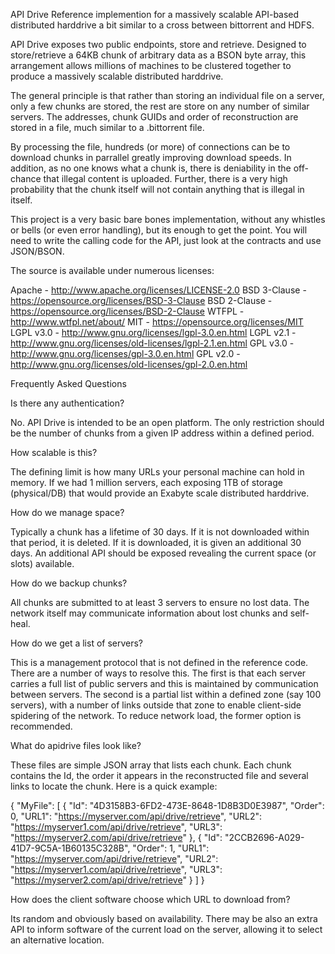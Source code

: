 API Drive
Reference implemention for a massively scalable API-based distributed harddrive a bit similar to a cross between bittorrent and HDFS.

API Drive exposes two public endpoints, store and retrieve. Designed to store/retrieve a 64KB chunk of arbitrary data as a BSON byte array, this arrangement allows millions of machines to be clustered together to produce a massively scalable distributed harddrive.

The general principle is that rather than storing an individual file on a server, only a few chunks are stored, the rest are store on any number of similar servers. The addresses, chunk GUIDs and order of reconstruction are stored in a file, much similar to a .bittorrent file.

By processing the file, hundreds (or more) of connections can be to download chunks in parrallel greatly improving download speeds. In addition, as no one knows what a chunk is, there is deniability in the off-chance that illegal content is uploaded. Further, there is a very high probability that the chunk itself will not contain anything that is illegal in itself.

This project is a very basic bare bones implementation, without any whistles or bells (or even error handling), but its enough to get the point. You will need to write the calling code for the API, just look at the contracts and use JSON/BSON.

The source is available under numerous licenses:

Apache - http://www.apache.org/licenses/LICENSE-2.0
BSD 3-Clause - https://opensource.org/licenses/BSD-3-Clause
BSD 2-Clause - https://opensource.org/licenses/BSD-2-Clause
WTFPL - http://www.wtfpl.net/about/
MIT - https://opensource.org/licenses/MIT
LGPL v3.0 - http://www.gnu.org/licenses/lgpl-3.0.en.html
LGPL v2.1 - http://www.gnu.org/licenses/old-licenses/lgpl-2.1.en.html
GPL v3.0 - http://www.gnu.org/licenses/gpl-3.0.en.html
GPL v2.0 - http://www.gnu.org/licenses/old-licenses/gpl-2.0.en.html 

Frequently Asked Questions

Is there any authentication?

No. API Drive is intended to be an open platform. The only restriction should be the number of chunks from a given IP address within a defined period.

How scalable is this?

The defining limit is how many URLs your personal machine can hold in memory. If we had 1 million servers, each exposing 1TB of storage (physical/DB) that would provide an Exabyte scale distributed harddrive.

How do we manage space?

Typically a chunk has a lifetime of 30 days. If it is not downloaded within that period, it is deleted. If it is downloaded, it is given an additional 30 days. An additional API should be exposed revealing the current space (or slots) available.

How do we backup chunks?

All chunks are submitted to at least 3 servers to ensure no lost data. The network itself may communicate information about lost chunks and self-heal.

How do we get a list of servers?

This is a management protocol that is not defined in the reference code. There are a number of ways to resolve this. The first is that each server carries a full list of public servers and this is maintained by communication between servers. The second is a partial list within a defined zone (say 100 servers), with a number of links outside that zone to enable client-side spidering of the network. To reduce network load, the former option is recommended.

What do apidrive files look like?

These files are simple JSON array that lists each chunk. Each chunk contains the Id, the order it appears in the reconstructed file and several links to locate the chunk. Here is a quick example:

{
  "MyFile": [
    {
      "Id": "4D3158B3-6FD2-473E-8648-1D8B3D0E3987",
      "Order": 0,
      "URL1": "https://myserver.com/api/drive/retrieve",
      "URL2": "https://myserver1.com/api/drive/retrieve",
      "URL3": "https://myserver2.com/api/drive/retrieve"
    },
    {
      "Id": "2CCB2696-A029-41D7-9C5A-1B60135C328B",
      "Order": 1,
      "URL1": "https://myserver.com/api/drive/retrieve",
      "URL2": "https://myserver1.com/api/drive/retrieve",
      "URL3": "https://myserver2.com/api/drive/retrieve"
    }
  ]
}



How does the client software choose which URL to download from?

Its random and obviously based on availability. There may be also an extra API to inform software of the current load on the server, allowing it to select an alternative location.
